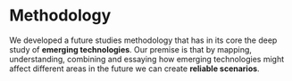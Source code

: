 # Methodology

We developed a future studies methodology that has in its core the deep study of **emerging technologies**. Our premise is that by mapping, understanding, combining and essaying how emerging technologies might affect different areas in the future we can create **reliable scenarios**.